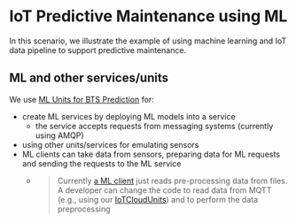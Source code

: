# IoT Predictive Maintenance using ML

In this scenario, we illustrate the example of using machine learning and IoT data pipeline to support predictive maintenance.

## ML and other services/units

We use [ML Units for BTS Prediction](../../MLUnits/BTSPrediction) for:
- create ML services by deploying ML models into a service
  - the service accepts requests from messaging systems (currently using AMQP)
- using other units/services for emulating sensors
- ML clients can take data from sensors, preparing data for ML requests  and sending the requests to the ML service
  - > Currently [a ML client](../../MLUnits/BTSPrediction/client) just reads pre-processing data from files. A developer can change the code to read data from MQTT (e.g., using our [IoTCloudUnits](../../IoTCloudUnits/)) and to perform the data preprocessing
